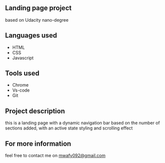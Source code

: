 ## Landing page project
based on Udacity nano-degree

## Languages used
- HTML
- CSS
- Javascript

## Tools used
- Chrome
- Vs-code
- Git

## Project description
this is a landing page with a dynamic navigation bar based on the number of sections added, with an active state styling and scrolling effect

## For more information
feel free to contact me on mwafy092@gmail.com

